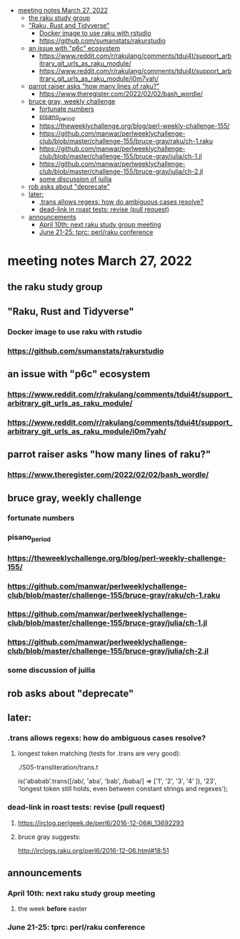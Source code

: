 - [meeting notes March 27, 2022](#orge537a4f)
  - [the raku study group](#orge3061a6)
  - ["Raku, Rust and Tidyverse"](#org8c79fbe)
    - [Docker image to use raku with rstudio](#org6c84da7)
    - [<https://github.com/sumanstats/rakurstudio>](#orgc4c5a0c)
  - [an issue with "p6c" ecosystem](#orgecbb488)
    - [<https://www.reddit.com/r/rakulang/comments/tdui4t/support_arbitrary_git_urls_as_raku_module/>](#org2b757b6)
    - [<https://www.reddit.com/r/rakulang/comments/tdui4t/support_arbitrary_git_urls_as_raku_module/i0m7yah/>](#org11b9755)
  - [parrot raiser asks "how many lines of raku?"](#orgddb15c2)
    - [<https://www.theregister.com/2022/02/02/bash_wordle/>](#orgf5e6cd7)
  - [bruce gray, weekly challenge](#orgdd7ea03)
    - [fortunate numbers](#org19bf5cf)
    - [pisano<sub>period</sub>](#org3305ee7)
    - [<https://theweeklychallenge.org/blog/perl-weekly-challenge-155/>](#org4b94178)
    - [<https://github.com/manwar/perlweeklychallenge-club/blob/master/challenge-155/bruce-gray/raku/ch-1.raku>](#org3887f7a)
    - [<https://github.com/manwar/perlweeklychallenge-club/blob/master/challenge-155/bruce-gray/julia/ch-1.jl>](#org41a292a)
    - [<https://github.com/manwar/perlweeklychallenge-club/blob/master/challenge-155/bruce-gray/julia/ch-2.jl>](#orgd75e344)
    - [some discussion of juilia](#org66f1174)
  - [rob asks about "deprecate"](#org4e4d306)
  - [later:](#orgd0aafd7)
    - [.trans allows regexs: how do ambiguous cases resolve?](#org97178e5)
    - [dead-link in roast tests: revise (pull request)](#orge465fff)
  - [announcements](#orgbb30166)
    - [April 10th: next raku study group meeting](#org53c08e6)
    - [June 21-25: tprc: perl/raku conference](#org5751958)


<a id="orge537a4f"></a>

# meeting notes March 27, 2022


<a id="orge3061a6"></a>

## the raku study group


<a id="org8c79fbe"></a>

## "Raku, Rust and Tidyverse"


<a id="org6c84da7"></a>

### Docker image to use raku with rstudio


<a id="orgc4c5a0c"></a>

### <https://github.com/sumanstats/rakurstudio>


<a id="orgecbb488"></a>

## an issue with "p6c" ecosystem


<a id="org2b757b6"></a>

### <https://www.reddit.com/r/rakulang/comments/tdui4t/support_arbitrary_git_urls_as_raku_module/>


<a id="org11b9755"></a>

### <https://www.reddit.com/r/rakulang/comments/tdui4t/support_arbitrary_git_urls_as_raku_module/i0m7yah/>


<a id="orgddb15c2"></a>

## parrot raiser asks "how many lines of raku?"


<a id="orgf5e6cd7"></a>

### <https://www.theregister.com/2022/02/02/bash_wordle/>


<a id="orgdd7ea03"></a>

## bruce gray, weekly challenge


<a id="org19bf5cf"></a>

### fortunate numbers


<a id="org3305ee7"></a>

### pisano<sub>period</sub>


<a id="org4b94178"></a>

### <https://theweeklychallenge.org/blog/perl-weekly-challenge-155/>


<a id="org3887f7a"></a>

### <https://github.com/manwar/perlweeklychallenge-club/blob/master/challenge-155/bruce-gray/raku/ch-1.raku>


<a id="org41a292a"></a>

### <https://github.com/manwar/perlweeklychallenge-club/blob/master/challenge-155/bruce-gray/julia/ch-1.jl>


<a id="orgd75e344"></a>

### <https://github.com/manwar/perlweeklychallenge-club/blob/master/challenge-155/bruce-gray/julia/ch-2.jl>


<a id="org66f1174"></a>

### some discussion of juilia


<a id="org4e4d306"></a>

## rob asks about "deprecate"


<a id="orgd0aafd7"></a>

## later:


<a id="org97178e5"></a>

### .trans allows regexs: how do ambiguous cases resolve?

1.  longest token matching (tests for .trans are very good):

    ./S05-transliteration/trans.t
    
    is('ababab'.trans([/ab/, 'aba', 'bab', /baba/] => ['1', '2', '3', '4' ]), '23', 'longest token still holds, even between constant strings and regexes');


<a id="orge465fff"></a>

### dead-link in roast tests: revise (pull request)

1.  <https://irclog.perlgeek.de/perl6/2016-12-06#i_13692293>

2.  bruce gray suggests:

    <http://irclogs.raku.org/perl6/2016-12-06.html#18:51>


<a id="orgbb30166"></a>

## announcements


<a id="org53c08e6"></a>

### April 10th: next raku study group meeting

1.  the week **before** easter


<a id="org5751958"></a>

### June 21-25: tprc: perl/raku conference
